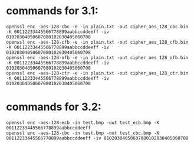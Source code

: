 # commands for 3.1:   
`openssl enc -aes-128-cbc -e -in plain.txt -out cipher_aes_128_cbc.bin -K 00112233445566778899aabbccddeeff -iv 01020304050607080102030405060708`   
`openssl enc -aes-128-cfb -e -in plain.txt -out cipher_aes_128_cfb.bin -K 00112233445566778899aabbccddeeff -iv 01020304050607080102030405060708`   
`openssl enc -aes-128-ofb -e -in plain.txt -out cipher_aes_128_ofb.bin -K 00112233445566778899aabbccddeeff -iv 01020304050607080102030405060708`   
`openssl enc -aes-128-ctr -e -in plain.txt -out cipher_aes_128_ctr.bin -K 00112233445566778899aabbccddeeff -iv 01020304050607080102030405060708`   

# commands for 3.2:
`openssl enc -aes-128-ecb -in test.bmp -out test_ecb.bmp -K 00112233445566778899aabbccddeeff`   
`openssl enc -aes-128-cbc -in test.bmp -out test_cbc.bmp -K 00112233445566778899aabbccddeeff -iv 01020304050607080102030405060708`
